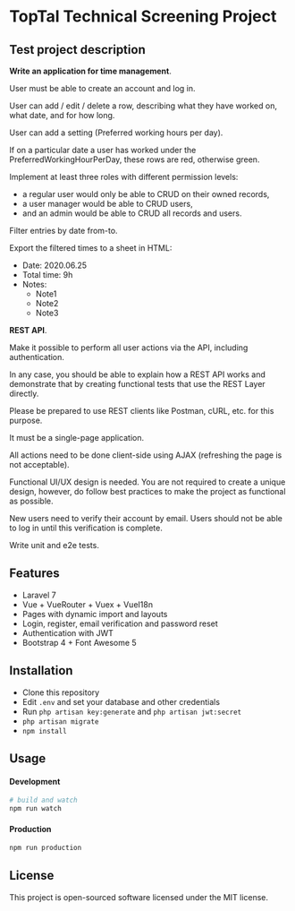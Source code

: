 # TopTal Technical Screening Project 

## Test project description

**Write an application for time management**.

User must be able to create an account and log in.

User can add / edit / delete a row, describing what they have worked on, what date, and for how long.

User can add a setting (Preferred working hours per day).

If on a particular date a user has worked under the PreferredWorkingHourPerDay, these rows are red, otherwise green.

Implement at least three roles with different permission levels:

- a regular user would only be able to CRUD on their owned records,
- a user manager would be able to CRUD users,
- and an admin would be able to CRUD all records and users.

Filter entries by date from-to.

Export the filtered times to a sheet in HTML:
  * Date: 2020.06.25
  * Total time: 9h
  * Notes:
    * Note1
    * Note2
    * Note3

**REST API**.

Make it possible to perform all user actions via the API, including authentication.

In any case, you should be able to explain how a REST API works 
and demonstrate that by creating functional tests that use the REST Layer directly.

Please be prepared to use REST clients like Postman, cURL, etc. for this purpose.

It must be a single-page application.

All actions need to be done client-side using AJAX (refreshing the page is not acceptable).

Functional UI/UX design is needed.
You are not required to create a unique design, however, 
do follow best practices to make the project as functional as possible.

New users need to verify their account by email.
Users should not be able to log in until this verification is complete.

Write unit and e2e tests.

## Features

- Laravel 7
- Vue + VueRouter + Vuex + VueI18n
- Pages with dynamic import and layouts
- Login, register, email verification and password reset
- Authentication with JWT
- Bootstrap 4 + Font Awesome 5

## Installation

- Clone this repository
- Edit `.env` and set your database and other credentials
- Run `php artisan key:generate` and `php artisan jwt:secret`
- `php artisan migrate`
- `npm install`

## Usage

#### Development

```bash
# build and watch
npm run watch
```

#### Production

```bash
npm run production
```

## License

This project is open-sourced software licensed under the MIT license.